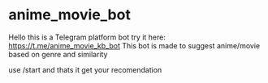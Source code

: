 # anime_movie_bot
Hello this is a Telegram platform bot try it here: https://t.me/anime_movie_kb_bot
This bot is made to suggest anime/movie based on genre and similarity

use /start and thats it get your recomendation
